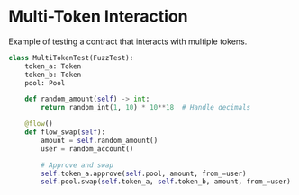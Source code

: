 # Multi-Token Interaction

Example of testing a contract that interacts with multiple tokens.

```python
class MultiTokenTest(FuzzTest):
    token_a: Token
    token_b: Token
    pool: Pool

    def random_amount(self) -> int:
        return random_int(1, 10) * 10**18  # Handle decimals

    @flow()
    def flow_swap(self):
        amount = self.random_amount()
        user = random_account()

        # Approve and swap
        self.token_a.approve(self.pool, amount, from_=user)
        self.pool.swap(self.token_a, self.token_b, amount, from_=user)
```
